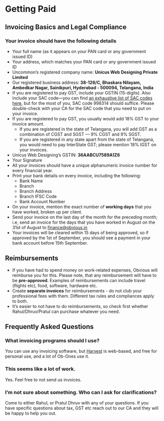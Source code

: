 # Getting Paid

## **Invoicing Basics and Legal Compliance**

### **Your invoice should have the following details**

* Your full name \(as it appears on your PAN card or any government issued ID\)
* Your address, which matches your PAN card or any government issued ID
* Uncommon’s registered company name: **Unicus Web Designing Private Limited**
* Our registered business address: **38-126/C, Bhaskara Nilayam, Ambedkar Nagar, Sainikpuri, Hyderabad - 500094, Telangana, India**
* If you are registered to pay GST, include your GSTIN \(15-digits\). Also include your SAC code—you can find [an exhaustive list of SAC codes here](https://cleartax.in/s/sac-codes-gst-rates-for-services), but for the most of you, SAC code 998314 should suffice. Please double-check with your CA for the SAC code that you need to put on your invoice.
* If you are registered to pay GST, you usually would add 18% GST to your invoice amount. 
  * If you are registered in the state of Telangana, you will add GST as a combination of CGST and SGST — 9% CGST and 9% SGST.
  * If you are registered in any state apart from the state of Telangana, you would need to pay InterState GST; please mention 18% IGST on your invoices.
* Unicus Web Designing’s GSTIN: **36AABCU7589A1Z6**
* Your Signature
* All your invoices should have a unique alphanumeric invoice number for every financial year.
* Print your bank details on every invoice, including the following: 
  * Bank Name
  * Branch
  * Branch Address
  * Branch IFSC Code
  * Bank Account Number
* On your invoice, mention the exact number of **working days** that you have worked, broken up per client.
* Send your invoice on the last day of the month for the preceding month; i.e, send an invoice for the days that you have worked in August on the 31st of August to [finance@obvious.in](mailto:finance@obvious.in)
* Your invoices will be cleared within 15 days of being approved, so if approved by the 1st of September, you should see a payment in your bank account before 15th September.

## **Reimbursements**

* If you have had to spend money on work-related expenses, Obvious will reimburse you for this. Please note, that any reimbursement will have to be **pre-approved**. Examples of reimbursements can include travel \(flights etc\), food, software, hardware etc.
* Create **separate invoices** for reimbursements - do not club your professional fees with them. Different tax rules and compliances apply to both.
* It’s easier to not have to do reimbursements, so check first whether Rahul/Dhruv/Pratul can purchase whatever you need.

## **Frequently Asked Questions**

### **What invoicing programs should I use?**

You can use any invoicing software, but [Harvest](http://www.harvestapp.com/) is web-based, and free for personal use, and a lot of Ob-Ones use it.

### **This seems like a lot of work.**

Yes. Feel free to not send us invoices.

### **I’m not sure about something. Who can I ask for clarifications?**

Come to either Rahul, or Pratul Dhruv with any of your questions. If you have specific questions about tax, GST etc reach out to our CA and they will be happy to help you out.

